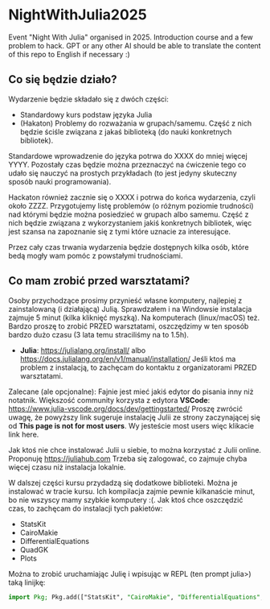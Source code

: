 # NightWithJulia2025
Event "Night With Julia" organised in 2025. Introduction course and a few problem to hack.
GPT or any other AI should be able to translate the content of this repo to English if necessary :)

## Co się będzie działo?

Wydarzenie będzie składało się z dwóch części:
* Standardowy kurs podstaw języka Julia
* (Hakaton) Problemy do rozważania w grupach/samemu. Część z nich będzie ściśle związana z jakaś biblioteką (do nauki konkretnych bibliotek).

Standardowe wprowadzenie do języka potrwa do XXXX do mniej więcej YYYY. Pozostały czas będzie można przeznaczyć na ćwiczenie tego co udało się nauczyć na prostych przykładach (to jest jedyny skuteczny sposób nauki programowania).

Hackaton również zacznie się o XXXX i potrwa do końca wydarzenia, czyli około ZZZZ.
Przygotujemy listę problemów (o różnym poziomie trudności) nad którymi będzie można posiedzieć w grupach albo samemu. Część z nich będzie związana z wykorzystaniem jakiś konkretnych bibliotek, więc jest szansa na zapoznanie się z tymi które uznacie za interesujące.

Przez cały czas trwania wydarzenia będzie dostępnych kilka osób, które bedą mogły wam pomóc z powstałymi trudnościami.

## Co mam zrobić przed warsztatami?

Osoby przychodzące prosimy przynieść własne komputery, najlepiej z zainstalowaną (i działającą) Julią.
Sprawdzałem i na Windowsie instalacja zajmuje 5 minut (kilka kliknięć myszką). Na komputerach (linux/macOS) też.
Bardzo proszę to zrobić PRZED warsztatami, oszczędzimy w ten sposób bardzo dużo czasu (3 lata temu straciliśmy na to 1.5h).
- **Julia**: https://julialang.org/install/ albo https://docs.julialang.org/en/v1/manual/installation/
Jeśli ktoś ma problem z instalacją, to zachęcam do kontaktu z organizatorami PRZED warsztatami.

Zalecane (ale opcjonalne): Fajnie jest mieć jakiś edytor do pisania inny niż notatnik.
Większość community korzysta z edytora **VSCode**: https://www.julia-vscode.org/docs/dev/gettingstarted/
Proszę zwrócić uwagę, że powyższy link sugeruje instalację Julii ze strony zaczynającej się od **This page is not for most users**. Wy jesteście most users więc klikacie link here.

Jak ktoś nie chce instalować Julii u siebie, to można korzystać z Julii online. Proponuję https://juliahub.com
Trzeba się zalogować, co zajmuje chyba więcej czasu niż instalacja lokalnie.

W dalszej części kursu przydadzą się dodatkowe biblioteki. Można je instalować w tracie kursu.
Ich kompilacja zajmie pewnie kilkanaście minut, bo nie wszyscy mamy szybkie komputery :(.
Jak ktoś chce oszczędzić czas, to zachęcam do instalacji tych pakietów:
* StatsKit
* CairoMakie
* DifferentialEquations
* QuadGK
* Plots

Można to zrobić uruchamiając Julię i wpisując w REPL (ten prompt julia>) taką linijkę:
```julia
import Pkg; Pkg.add(["StatsKit", "CairoMakie", "DifferentialEquations", "QuadGK", "Plots"])
```

